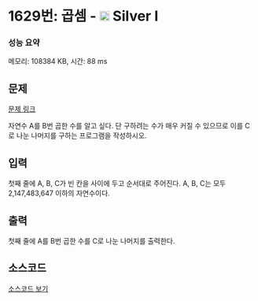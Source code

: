 # 1629번: 곱셈 - <img src="https://static.solved.ac/tier_small/10.svg" style="height:20px" /> Silver I

<!-- performance -->
### 성능 요약
메모리: 108384 KB, 시간: 88 ms
<!-- end -->

## 문제

[문제 링크](https://boj.kr/1629)


<p>자연수 A를 B번 곱한 수를 알고 싶다. 단 구하려는 수가 매우 커질 수 있으므로 이를 C로 나눈 나머지를 구하는 프로그램을 작성하시오.</p>



## 입력


<p>첫째 줄에 A, B, C가 빈 칸을 사이에 두고 순서대로 주어진다. A, B, C는 모두 2,147,483,647 이하의 자연수이다.</p>



## 출력


<p>첫째 줄에 A를 B번 곱한 수를 C로 나눈 나머지를 출력한다.</p>



## 소스코드

[소스코드 보기](곱셈.py)